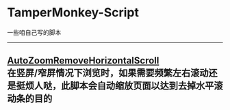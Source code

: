 # TamperMonkey-Script
一些咱自己写的脚本

---
[AutoZoomRemoveHorizontalScroll](https://raw.githubusercontent.com/Boringboys/TamperMonkey-Script/main/AutoZoomRemoveHorizontalScroll.js)  
在竖屏/窄屏情况下浏览时，如果需要频繁左右滚动还是挺烦人哒，此脚本会自动缩放页面以达到去掉水平滚动条的目的
---
